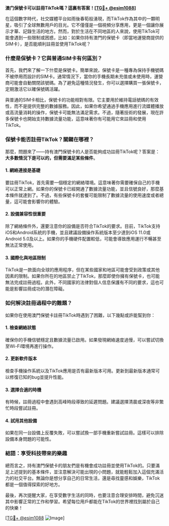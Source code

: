 **澳门保號卡可以註冊TikTok嗎？這裏有答案！[[TG💪+ @esim1088](https://t.me/s/esim1088)]**

在這個數字時代，社交媒體平台如雨後春筍般湧現，而TikTok作為其中的一顆明星，吸引了全球無數用戶的目光。它不僅僅是一個視頻分享應用，更是一個讓你展示才華、記錄生活的地方。然而，對於生活在不同地區的人來說，使用TikTok可能會遇到一些限制或困惑，比如：如果你持有澳門的保號卡（即當地運營商提供的SIM卡），是否能順利註冊並使用TikTok呢？

### **什麼是保號卡？它與普通SIM卡有何區別？**

首先，我們來了解一下什麼是保號卡。簡單來說，保號卡是一種專為保持手機號碼不被停用而設計的SIM卡。通常情況下，當你的手機長期未充值或未使用時，運營商可能會自動關閉該號碼。為了避免這種情況發生，你可以選擇購買一張保號卡，定期激活它以確保號碼活躍。

與普通的SIM卡相比，保號卡的功能相對有限。它主要用於維持電話號碼的有效性，而不是提供完整的數據服務。因此，如果你希望通過手機應用進行流媒體播放或高流量消耗的操作，保號卡可能無法滿足需求。不過，隨著技術的發展，現在許多保號卡也開始支持數據流量功能，這意味著你有可能用它來註冊和使用TikTok。

### **保號卡能否註冊TikTok？關鍵在哪裡？**

那麼，問題來了——持有澳門保號卡的人是否能夠成功註冊TikTok呢？答案是：**大多數情況下是可以的，但需要滿足某些條件**。

#### **1. 網絡連接是基礎**
要註冊TikTok，首先需要一個穩定的網絡環境。這意味著你需要確保自己的手機可以正常上網。如果你的保號卡已經開通了數據流量功能，並且信號良好，那麼基本條件就達到了。不過，有些保號卡的套餐可能限制了數據流量的使用速度或者總量，這可能會影響你的體驗。

#### **2. 設備兼容性很重要**
除了網絡條件外，還要注意你的設備是否符合TikTok的要求。目前，TikTok支持iOS和Android系統的手機，並且建議設備操作系統版本至少達到iOS 11.0或Android 5.0及以上。如果你的手機硬件配置較低，可能會導致應用運行不暢甚至無法正常使用。

#### **3. 國際化與地區限制**
TikTok是一款面向全球的應用程序，但在某些國家和地區可能會受到政策或其他因素的限制。如果你所在的地區禁止了TikTok，那麼即使你擁有保號卡，也可能無法完成註冊過程。此外，不同國家的法律對個人信息保護有不同的要求，這也可能是影響註冊成功的潛在障礙。

### **如何解決註冊過程中的難題？**

如果你在使用澳門保號卡註冊TikTok時遇到了困難，以下幾點或許能幫到你：

#### **1. 檢查網絡狀態**
確保你的手機信號穩定且數據流量已啟用。如果發現網絡速度過慢，可以嘗試切換至Wi-Fi環境再進行操作。

#### **2. 更新軟件版本**
檢查手機操作系統以及TikTok應用是否有最新版本可用。更新到最新版本通常可以修復已知的bug並提升性能。

#### **3. 選擇合適的時機**
有時候，註冊過程中會遇到高峰時段導致的延遲問題。建議選擇清晨或深夜等非繁忙時段嘗試註冊。

#### **4. 試用其他設備**
如果在同一台設備上反覆失敗，可以嘗試換一部手機重新嘗試註冊。這樣可以排除設備本身問題的可能性。

### **結語：享受科技帶來的樂趣**

總而言之，持有澳門保號卡的朋友們是有機會成功註冊並使用TikTok的。只要滿足上述提到的基本條件，並注意解決可能出現的小問題，就能輕鬆加入這個充滿活力的社交平台。無論你是想分享自己的日常生活，還是尋找靈感和娛樂，TikTok都是一個值得探索的好地方。

最後，再次提醒大家，在享受數字生活的同時，也要注意合理安排時間，避免沉迷其中影響正常的工作和學習。希望每位用戶都能在TikTok的世界裡找到屬於自己的快樂！

[[TG💪+ @esim1088](https://t.me/s/esim1088) ![Image](https://i.postimg.cc/4NQfJmqS/Snipaste-2025-05-13-00-14-12.png)]